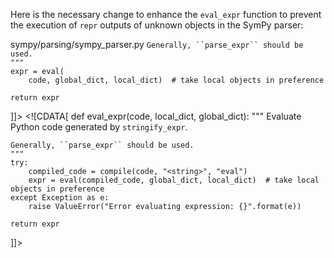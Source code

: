 Here is the necessary change to enhance the `eval_expr` function to prevent the execution of `repr` outputs of unknown objects in the SymPy parser:

<change>
<file change-number-for-this-file="1">sympy/parsing/sympy_parser.py</file>
<original line-count="15" no-ellipsis="true"><![CDATA[
def eval_expr(code, local_dict, global_dict):
    """
    Evaluate Python code generated by ``stringify_expr``.

    Generally, ``parse_expr`` should be used.
    """
    expr = eval(
        code, global_dict, local_dict)  # take local objects in preference

    return expr
]]></original>
<modified no-ellipsis="true"><![CDATA[
def eval_expr(code, local_dict, global_dict):
    """
    Evaluate Python code generated by ``stringify_expr``.

    Generally, ``parse_expr`` should be used.
    """
    try:
        compiled_code = compile(code, "<string>", "eval")
        expr = eval(compiled_code, global_dict, local_dict)  # take local objects in preference
    except Exception as e:
        raise ValueError("Error evaluating expression: {}".format(e))

    return expr
]]></modified>
</change>